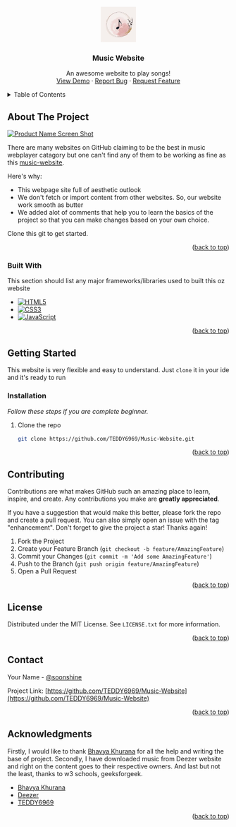 <a name="readme-top"></a>


<!-- PROJECT LOGO -->
<br />
<div align="center">
  <a href="https://github.com/TEDDY6969/Music-Website">
    <img src="Media/Image/logoicon.jpeg" alt="Logo" width="80" height="80" border-radius="50%">
  </a>

  <h3 align="center">Music Website</h3>

  <p align="center">
    An awesome website to play songs!
    <br />
    <a href="https://teddy6969.github.io/Music-Website/">View Demo</a>
    ·
    <a href="https://github.com/TEDDY6969/Music-Website/issues">Report Bug</a>
    ·
    <a href="https://github.com/TEDDY6969/Music-Website/issues">Request Feature</a>
  </p>
</div>



<!-- TABLE OF CONTENTS -->
<details>
  <summary>Table of Contents</summary>
  <ol>
    <li>
      <a href="#about-the-project">About The Project</a>
      <ul>
        <li><a href="#built-with">Built With</a></li>
      </ul>
    </li>
    <li>
      <a href="#getting-started">Getting Started</a>
      <ul>
        <li><a href="#installation">Installation</a></li>
      </ul>
    </li>
    <li><a href="#contributing">Contributing</a></li>
    <li><a href="#license">License</a></li>
    <li><a href="#contact">Contact</a></li>
    <li><a href="#acknowledgments">Acknowledgments</a></li>
  </ol>
</details>



<!-- ABOUT THE PROJECT -->
## About The Project

[![Product Name Screen Shot][product-screenshot]](https://media.discordapp.net/attachments/895299400488849458/1026784121080528976/Screenshot_2022-10-04-14-42-22-91.png)

There are many websites on GitHub claiming to be the best in music webplayer catagory but one can't find any of them to be working as fine as this [music-website](https://teddy6969.github.io/Music-Website/).

Here's why:
* This webpage site full of aesthetic outlook
* We don't fetch or import content from other websites. So, our website work smooth as butter
* We added alot of comments that help you to learn the basics of the project so that you can make changes based on your own choice.


Clone this git to get started.

<p align="right">(<a href="#readme-top">back to top</a>)</p>



### Built With

This section should list any major frameworks/libraries used to built this oz website

* [![HTML5][html]][Next-url]
* [![CSS3][css]][React-url]
* [![JavaScript][javascript]][Vue-url]

<p align="right">(<a href="#readme-top">back to top</a>)</p>



<!-- GETTING STARTED -->
## Getting Started

This website is very flexible and easy to understand. 
Just `clone` it in your ide and it's ready to run


### Installation

_Follow these steps if you are complete beginner._

1. Clone the repo
   ```sh
   git clone https://github.com/TEDDY6969/Music-Website.git
   ```

<p align="right">(<a href="#readme-top">back to top</a>)</p>



<!-- CONTRIBUTING -->
## Contributing

Contributions are what makes GitHub such an amazing place to learn, inspire, and create. Any contributions you make are **greatly appreciated**.

If you have a suggestion that would make this better, please fork the repo and create a pull request. You can also simply open an issue with the tag "enhancement".
Don't forget to give the project a star! Thanks again!

1. Fork the Project
2. Create your Feature Branch (`git checkout -b feature/AmazingFeature`)
3. Commit your Changes (`git commit -m 'Add some AmazingFeature'`)
4. Push to the Branch (`git push origin feature/AmazingFeature`)
5. Open a Pull Request

<p align="right">(<a href="#readme-top">back to top</a>)</p>



<!-- LICENSE -->
## License

Distributed under the MIT License. See `LICENSE.txt` for more information.

<p align="right">(<a href="#readme-top">back to top</a>)</p>



<!-- CONTACT -->
## Contact

Your Name - [@soonshine](https://twitter.com/soonshine) 

Project Link: [https://github.com/TEDDY6969/Music-Website](https://github.com/TEDDY6969/Music-Website)

<p align="right">(<a href="#readme-top">back to top</a>)</p>



<!-- ACKNOWLEDGMENTS -->
## Acknowledgments
Firstly, I would like to thank [Bhavya Khurana](https://github.com/TheNewC0der-24) for all the help and writing the base of project.
Secondly, I have downloaded music from Deezer website and right on the content goes to their respective owners.
And last but not the least, thanks to w3 schools, geeksforgeek. 
* [Bhavya Khurana ](https://github.com/TheNewC0der-24/)
* [Deezer](https://www.deezer.com)
* [TEDDY6969](https://github.com/TEDDY6969/)

<p align="right">(<a href="#readme-top">back to top</a>)</p>



<!-- MARKDOWN LINKS & IMAGES -->
[license-shield]: https://img.shields.io/github/license/othneildrew/Best-README-Template.svg?style=for-the-badge
[license-url]: https://github.com/othneildrew/Best-README-Template/blob/master/LICENSE.txt
[linkedin-shield]: https://img.shields.io/badge/-LinkedIn-black.svg?style=for-the-badge&logo=linkedin&colorB=555
[linkedin-url]: https://linkedin.com/in/othneildrew
[product-screenshot]: https://media.discordapp.net/attachments/895299400488849458/1026784121080528976/Screenshot_2022-10-04-14-42-22-91.png
[html]: https://img.shields.io/badge/html-000000?style=for-the-badge&logo=nextdotjs&logoColor=white
[Next-url]: https://html.com/
[css]: https://img.shields.io/badge/css-20232A?style=for-the-badge&logo=react&logoColor=61DAFB
[React-url]: https://css.com/
[javascript]: https://img.shields.io/badge/js-35495E?style=for-the-badge&logo=vuedotjs&logoColor=4FC08D
[Vue-url]: https://javascript.com/
